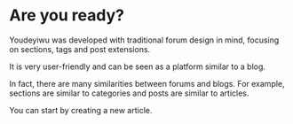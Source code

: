 # Are you ready?

Youdeyiwu was developed with traditional forum design in mind, focusing on sections, tags and post extensions.

It is very user-friendly and can be seen as a platform similar to a blog.

In fact, there are many similarities between forums and blogs. For example, sections are similar to categories and posts are similar to articles.

You can start by creating a new article.
